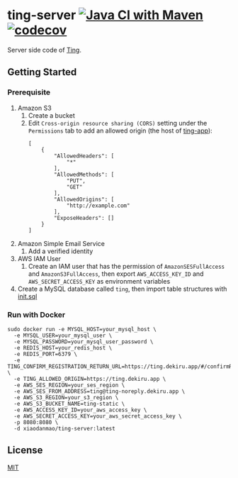 # ting-server [![Java CI with Maven](https://github.com/Frederick-S/ting-server/actions/workflows/build.yml/badge.svg?branch=main)](https://github.com/Frederick-S/ting-server/actions/workflows/build.yml) [![codecov](https://codecov.io/gh/Frederick-S/ting-server/branch/main/graph/badge.svg?token=2ZS54PB3DB)](https://codecov.io/gh/Frederick-S/ting-server)
Server side code of [Ting](https://ting.dekiru.app).

## Getting Started
### Prerequisite
1. Amazon S3
    1. Create a bucket
    2. Edit `Cross-origin resource sharing (CORS)` setting under the `Permissions` tab to add an allowed origin (the host of [ting-app](https://github.com/ting-app/ting-app)):
        ```
        [
            {
                "AllowedHeaders": [
                    "*"
                ],
                "AllowedMethods": [
                    "PUT",
                    "GET"
                ],
                "AllowedOrigins": [
                    "http://example.com"
                ],
                "ExposeHeaders": []
            }
        ]
        ```
2. Amazon Simple Email Service
    1. Add a verified identity
3. AWS IAM User
    1. Create an IAM user that has the permission of `AmazonSESFullAccess` and `AmazonS3FullAccess`, then export `AWS_ACCESS_KEY_ID` and `AWS_SECRET_ACCESS_KEY` as environment variables
4. Create a MySQL database called `ting`, then import table structures with [init.sql](db/init.sql)

### Run with Docker
```
sudo docker run -e MYSQL_HOST=your_mysql_host \
  -e MYSQL_USER=your_mysql_user \
  -e MYSQL_PASSWORD=your_mysql_user_password \
  -e REDIS_HOST=your_redis_host \
  -e REDIS_PORT=6379 \
  -e TING_CONFIRM_REGISTRATION_RETURN_URL=https://ting.dekiru.app/#/confirmRegistration \
  -e TING_ALLOWED_ORIGIN=https://ting.dekiru.app \
  -e AWS_SES_REGION=your_ses_region \
  -e AWS_SES_FROM_ADDRESS=ting@ting-noreply.dekiru.app \
  -e AWS_S3_REGION=your_s3_region \
  -e AWS_S3_BUCKET_NAME=ting-static \
  -e AWS_ACCESS_KEY_ID=your_aws_access_key \
  -e AWS_SECRET_ACCESS_KEY=your_aws_secret_access_key \
  -p 8080:8080 \
  -d xiaodanmao/ting-server:latest
```

## License
[MIT](LICENSE)
